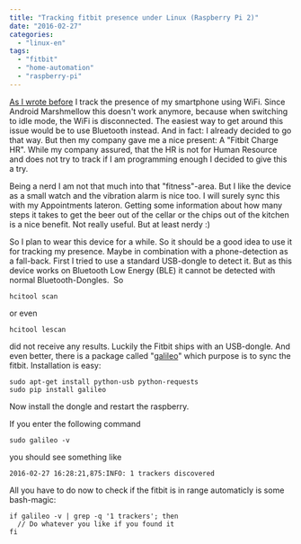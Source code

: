 ```yaml
---
title: "Tracking fitbit presence under Linux (Raspberry Pi 2)"
date: "2016-02-27"
categories: 
  - "linux-en"
tags: 
  - "fitbit"
  - "home-automation"
  - "raspberry-pi"
---
```


[As I wrote before](http://dotnet.work/2016/01/automate-your-synology-surveillancestation-with-some-simple-linux-commands/) I track the presence of my smartphone using WiFi. Since Android Marshmellow this doesn't work anymore, because when switching to idle mode, the WiFi is disconnected. The easiest way to get around this issue would be to use Bluetooth instead. And in fact: I already decided to go that way. But then my company gave me a nice present: A "Fitbit Charge HR". While my company assured, that the HR is not for Human Resource and does not try to track if I am programming enough I decided to give this a try.

Being a nerd I am not that much into that "fitness"-area. But I like the device as a small watch and the vibration alarm is nice too. I will surely sync this with my Appointments lateron. Getting some information about how many steps it takes to get the beer out of the cellar or the chips out of the kitchen is a nice benefit. Not really useful. But at least nerdy :)

So I plan to wear this device for a while. So it should be a good idea to use it for tracking my presence. Maybe in combination with a phone-detection as a fall-back. First I tried to use a standard USB-dongle to detect it. But as this device works on Bluetooth Low Energy (BLE) it cannot be detected with normal Bluetooth-Dongles.  So
```
hcitool scan
```

or even
```
hcitool lescan
```

did not receive any results. Luckily the Fitbit ships with an USB-dongle. And even better, there is a package called "[galileo](https://bitbucket.org/benallard/galileo)" which purpose is to sync the fitbit. Installation is easy:
```
sudo apt-get install python-usb python-requests
sudo pip install galileo
```

Now install the dongle and restart the raspberry.

If you enter the following command
```
sudo galileo -v
```

you should see something like

```
2016-02-27 16:28:21,875:INFO: 1 trackers discovered
```

All you have to do now to check if the fitbit is in range automaticly is some bash-magic:

```
if galileo -v | grep -q '1 trackers'; then
  // Do whatever you like if you found it
fi
```
